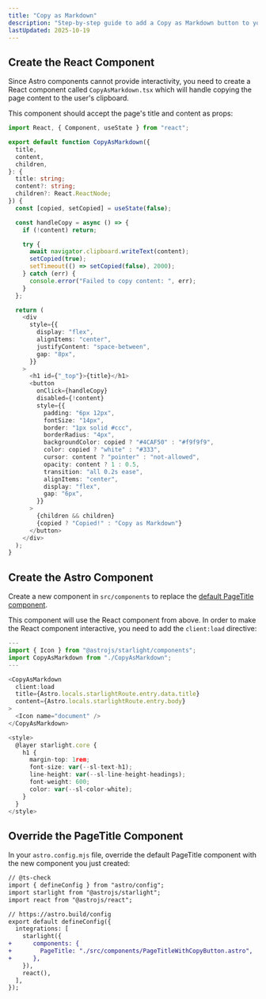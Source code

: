 ```yaml
---
title: "Copy as Markdown"
description: "Step-by-step guide to add a Copy as Markdown button to your Starlight docs"
lastUpdated: 2025-10-19
---
```


## Create the React Component

Since Astro components cannot provide interactivity, you need to create a React component called `CopyAsMarkdown.tsx` which will handle copying the page content to the user's clipboard.

This component should accept the page's title and content as props:

```ts title="CopyAsMarkdown.tsx"
import React, { Component, useState } from "react";

export default function CopyAsMarkdown({
  title,
  content,
  children,
}: {
  title: string;
  content?: string;
  children?: React.ReactNode;
}) {
  const [copied, setCopied] = useState(false);

  const handleCopy = async () => {
    if (!content) return;

    try {
      await navigator.clipboard.writeText(content);
      setCopied(true);
      setTimeout(() => setCopied(false), 2000);
    } catch (err) {
      console.error("Failed to copy content: ", err);
    }
  };

  return (
    <div
      style={{
        display: "flex",
        alignItems: "center",
        justifyContent: "space-between",
        gap: "8px",
      }}
    >
      <h1 id={"_top"}>{title}</h1>
      <button
        onClick={handleCopy}
        disabled={!content}
        style={{
          padding: "6px 12px",
          fontSize: "14px",
          border: "1px solid #ccc",
          borderRadius: "4px",
          backgroundColor: copied ? "#4CAF50" : "#f9f9f9",
          color: copied ? "white" : "#333",
          cursor: content ? "pointer" : "not-allowed",
          opacity: content ? 1 : 0.5,
          transition: "all 0.2s ease",
          alignItems: "center",
          display: "flex",
          gap: "6px",
        }}
      >
        {children && children}
        {copied ? "Copied!" : "Copy as Markdown"}
      </button>
    </div>
  );
}
```


## Create the Astro Component

Create a new component in `src/components` to replace the [default PageTitle component](https://starlight.astro.build/reference/overrides/#pagetitle). 

This component will use the React component from above. In order to make the React component interactive, you need to add the `client:load` directive:

```ts title="PageTitleWithCopyButton.astro"
---
import { Icon } from "@astrojs/starlight/components";
import CopyAsMarkdown from "./CopyAsMarkdown";
---

<CopyAsMarkdown
  client:load
  title={Astro.locals.starlightRoute.entry.data.title}
  content={Astro.locals.starlightRoute.entry.body}
>
  <Icon name="document" />
</CopyAsMarkdown>

<style>
  @layer starlight.core {
    h1 {
      margin-top: 1rem;
      font-size: var(--sl-text-h1);
      line-height: var(--sl-line-height-headings);
      font-weight: 600;
      color: var(--sl-color-white);
    }
  }
</style>
```

## Override the PageTitle Component

In your `astro.config.mjs` file, override the default PageTitle component with the new component you just created:

```diff
// @ts-check
import { defineConfig } from "astro/config";
import starlight from "@astrojs/starlight";
import react from "@astrojs/react";

// https://astro.build/config
export default defineConfig({
  integrations: [
    starlight({
+      components: {
+        PageTitle: "./src/components/PageTitleWithCopyButton.astro",
+      },
    }),
    react(),
  ],
});

```

